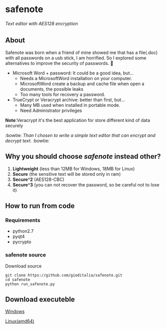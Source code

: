 # safenote
###### Text editor with AES128 encryption

## About
Safenote was born when a friend of mine showed me that has a file(.doc) with all passwords on a usb stick, I am horrified.
So I explored some alternatives to improve the security of passwords. :thought_balloon:
* Microsoft Word + password: It could be a good idea, but...
  * Needs a MicrosoftWord installation on your computer.
  * MicrosoftWord create a backup and cache file when open a documents, the possible leaks
  * Too many tools for recovery a password.
* TrueCrypt or Veracrypt archive: better than first, but...
  * Many MB used when installed in portable mode.
  * Need Administrator privileges

**Note**:Veracrypt it's the best application for store different kind of data securely

:bowtie: *Than I chosen to write a simple text editor that can encrypt and decrypt text.* :bowtie:

## Why you should choose *safenote* instead other?
  1. **Lightweight** (less than 12MB for Windows, 18MB for Linux)
  2. **Secure** (the sensitive text will be stored only in ram)
  3. **Secure^2** (AES128-CBC)
  4. **Secure^3** (you can not recover the password, so be careful not to lose it)
  
## How to run from code

### Requirements
 * python2.7
 * pyqt4
 * pycrypto
 
### safenote source
Download source

```
git clone https://github.com/gioditalia/safenote.git
cd safenote
python run_safenote.py
```
## Download executeble
  [Windows](https://github.com/gioditalia/safenote/releases/download/v0.3.0/safenote-win32.zip)
  
  [Linux(amd64)](https://github.com/gioditalia/safenote/releases/download/v0.3.0/safenote-linux-amd64.zip)
